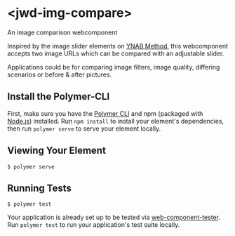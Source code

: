 # \<jwd-img-compare\>

An image comparison webcomponent

Inspired by the image slider elements on [YNAB Method](https://www.youneedabudget.com/method/), this webcomponent accepts two image URLs which can be compared with an adjustable slider.

Applications could be for comparing image filters, image quality, differing scenarios or before & after pictures.

## Install the Polymer-CLI

First, make sure you have the [Polymer CLI](https://www.npmjs.com/package/polymer-cli) and npm (packaged with [Node.js](https://nodejs.org)) installed. Run `npm install` to install your element's dependencies, then run `polymer serve` to serve your element locally.

## Viewing Your Element

```
$ polymer serve
```

## Running Tests

```
$ polymer test
```

Your application is already set up to be tested via [web-component-tester](https://github.com/Polymer/web-component-tester). Run `polymer test` to run your application's test suite locally.
